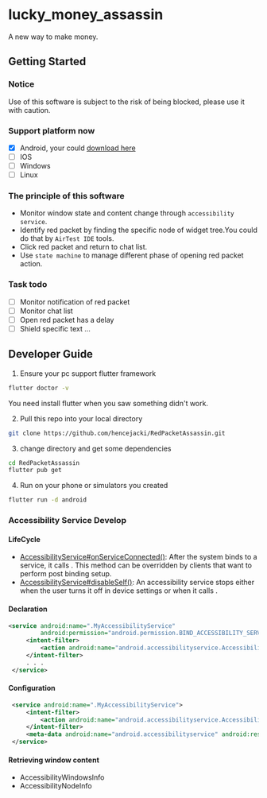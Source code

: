 # lucky_money_assassin

A new way to make money.

## Getting Started

### Notice

Use of this software is subject to the risk of being blocked, please use it with caution.

### Support platform now

- [x] Android, your could [download here](https://github.com/hencejacki/RedPacketAssassin/releases/tag/1.0-beta)
- [ ] IOS
- [ ] Windows
- [ ] Linux

### The principle of this software

+ Monitor window state and content change through `accessibility service`.
+ Identify red packet by finding the specific node of widget tree.You could do that by `AirTest IDE` tools.
+ Click red packet and return to chat list.
+ Use `state machine` to manage different phase of opening red packet action.

### Task todo

- [ ] Monitor notification of red packet
- [ ] Monitor chat list
- [ ] Open red packet has a delay
- [ ] Shield specific text
...

## Developer Guide

1. Ensure your pc support flutter framework

~~~bash
flutter doctor -v
~~~

You need install flutter when you saw something didn't work.

2. Pull this repo into your local directory

~~~bash
git clone https://github.com/hencejacki/RedPacketAssassin.git
~~~

3. change directory and get some dependencies

~~~bash
cd RedPacketAssassin
flutter pub get
~~~

4. Run on your phone or simulators you created

~~~bash
flutter run -d android
~~~

### Accessibility Service Develop

#### LifeCycle

+ [AccessibilityService#onServiceConnected()](https://developer.android.com/reference/android/accessibilityservice/AccessibilityService#onServiceConnected()): After the system binds to a service, it calls . This method can be overridden by clients that want to perform post binding setup.
+ [AccessibilityService#disableSelf()](https://developer.android.com/reference/android/accessibilityservice/AccessibilityService#disableSelf()): An accessibility service stops either when the user turns it off in device settings or when it calls .

#### Declaration

~~~xml
<service android:name=".MyAccessibilityService"
         android:permission="android.permission.BIND_ACCESSIBILITY_SERVICE">
     <intent-filter>
         <action android:name="android.accessibilityservice.AccessibilityService" />
     </intent-filter>
     . . .
 </service>
~~~

#### Configuration

~~~xml
 <service android:name=".MyAccessibilityService">
     <intent-filter>
         <action android:name="android.accessibilityservice.AccessibilityService" />
     </intent-filter>
     <meta-data android:name="android.accessibilityservice" android:resource="@xml/accessibilityservice" />
 </service>
~~~

#### Retrieving window content

+ AccessibilityWindowsInfo
+ AccessibilityNodeInfo
